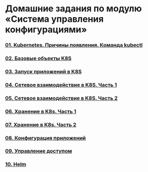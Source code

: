 # Домашние задания по модулю «Система управления конфигурациями»
### [01. Kubernetes. Причины появления. Команда kubectl](01/README.md)
### [02. Базовые объекты K8S](02/README.md)
### [03. Запуск приложений в K8S](03/README.md)
### [04. Сетевое взаимодействие в K8S. Часть 1](04/README.md)
### [05. Сетевое взаимодействие в K8S. Часть 2](05/README.md)
### [06. Хранение в K8s. Часть 1](06/README.md)
### [07. Хранение в K8s. Часть 2](07/README.md)
### [08. Конфигурация приложений](08/README.md)
### [09. Управление доступом](09/README.md)
### [10. Helm](10/README.md)
